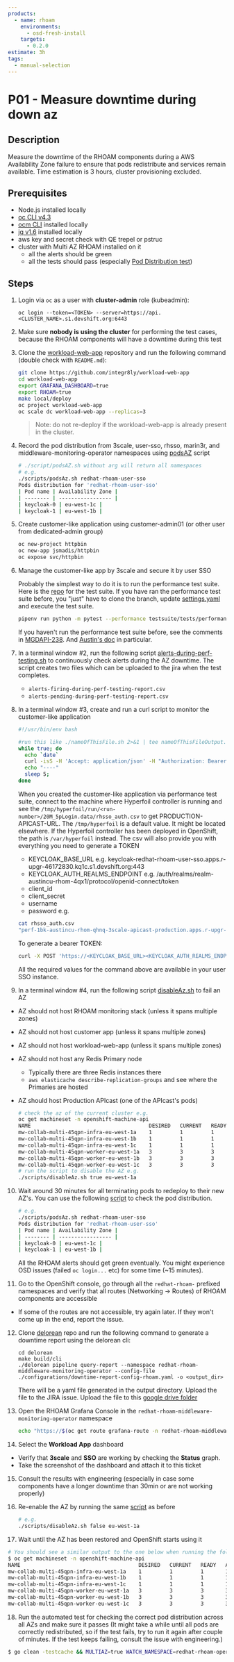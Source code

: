 ```yaml
---
products:
  - name: rhoam
    environments:
      - osd-fresh-install
    targets:
      - 0.2.0
estimate: 3h
tags:
  - manual-selection
---
```


# P01 - Measure downtime during down az

## Description

Measure the downtime of the RHOAM components during a AWS Availability Zone failure to ensure that pods redistribute and services remain available. Time estimation is 3 hours, cluster provisioning excluded.

## Prerequisites

- Node.js installed locally
- [oc CLI v4.3](https://docs.openshift.com/container-platform/3.6/cli_reference/get_started_cli.html#installing-the-cli)
- [ocm CLI](https://github.com/openshift-online/ocm-cli/releases) installed locally
- [jq v1.6](https://github.com/stedolan/jq/releases) installed locally
- aws key and secret check with QE trepel or pstruc
- cluster with Multi AZ RHOAM installed on it
  - all the alerts should be green
  - all the tests should pass (especially [Pod Distribution test](https://github.com/integr8ly/integreatly-operator/blob/master/test/functional/multiaz_pod_distribution.go))

## Steps

1. Login via `oc` as a user with **cluster-admin** role (kubeadmin):

   ```
   oc login --token=<TOKEN> --server=https://api.<CLUSTER_NAME>.s1.devshift.org:6443
   ```

2. Make sure **nobody is using the cluster** for performing the test cases, because the RHOAM components will have a downtime during this test

3. Clone the [workload-web-app](https://github.com/integr8ly/workload-web-app) repository and run the following command (double check with `README.md`):

   ```bash
   git clone https://github.com/integr8ly/workload-web-app
   cd workload-web-app
   export GRAFANA_DASHBOARD=true
   export RHOAM=true
   make local/deploy
   oc project workload-web-app
   oc scale dc workload-web-app --replicas=3
   ```

   > Note: do not re-deploy if the workload-web-app is already present in the cluster.

4. Record the pod distribution from 3scale, user-sso, rhsso, marin3r, and middleware-monitoring-operator namespaces using [podsAZ](https://github.com/integr8ly/integreatly-operator/blob/master/scripts/podsAz.sh) script

   ```bash
   # ./script/podsAZ.sh without arg will return all namespaces
   # e.g.
   ./scripts/podsAz.sh redhat-rhoam-user-sso
   Pods distribution for 'redhat-rhoam-user-sso'
   | Pod name | Availability Zone |
   | -------- | ----------------- |
   | keycloak-0 | eu-west-1c |
   | keycloak-1 | eu-west-1b |

   ```

5. Create customer-like application using customer-admin01 (or other user from dedicated-admin group)

   ```bash
   oc new-project httpbin
   oc new-app jsmadis/httpbin
   oc expose svc/httpbin
   ```

6. Manage the customer-like app by 3scale and secure it by user SSO

   Probably the simplest way to do it is to run the performance test suite. Here is the [repo](https://gitlab.cee.redhat.com/3scale-qe/3scale-py-testsuite.git) for the test suite. If you have ran the performance test suite before, you "just" have to clone the branch, update [settings.yaml](https://gitlab.cee.redhat.com/3scale-qe/3scale-py-testsuite/-/blob/master/config/settings.yaml) and execute the test suite.

   ```bash
   pipenv run python -m pytest --performance testsuite/tests/performance/rhoam/test_rhoam_rhsso_tokens.py
   ```

   If you haven't run the performance test suite before, see the comments in [MGDAPI-238](https://issues.redhat.com/browse/MGDAPI-238). And [Austin's doc](https://docs.google.com/document/d/1NJBUsieRkBLnN2PMAF5cpaH7uXq9mZCx1JQaT9Ruytk/edit?usp=sharing) in particular.

7. In a terminal window #2, run the following script [alerts-during-perf-testing.sh](https://github.com/integr8ly/integreatly-operator/blob/master/scripts/alerts-during-perf-testing.sh) to continuously check alerts during the AZ downtime. The script creates two files which can be uploaded to the jira when the test completes.

   - `alerts-firing-during-perf-testing-report.csv`
   - `alerts-pending-during-perf-testing-report.csv`

8. In a terminal window #3, create and run a curl script to monitor the customer-like application

   ```bash
   #!/usr/bin/env bash

   #run this like ./nameOfThisFile.sh 2>&1 | tee nameOfThisFileOutput.txt
   while true; do
     echo `date`
     curl -isS -H 'Accept: application/json' -H "Authorization: Bearer <TOKEN>" https://<PRODUCTION-APICAST-URL>/0/nothing/1 | grep HTTP | head -1
     echo "----"
     sleep 5;
   done
   ```

   When you created the customer-like application via performance test suite, connect to the machine where Hyperfoil controller is running and see the `/tmp/hyperfoil/run/<run-number>/20M_5pLogin.data/rhsso_auth.csv` to get PRODUCTION-APICAST-URL. The `/tmp/hyperfoil` is a default value. It might be located elsewhere. If the Hyperfoil controller has been deployed in OpenShift, the path is `/var/hyperfoil` instead.
   The csv will also provide you with everything you need to generate a TOKEN

   - KEYCLOAK_BASE_URL e.g. keycloak-redhat-rhoam-user-sso.apps.r-upgr-46172830.kq1c.s1.devshift.org:443
   - KEYCLOAK_AUTH_REALMS_ENDPOINT e.g. /auth/realms/realm-austincu-rhom-4qx1/protocol/openid-connect/token
   - client_id
   - client_secret
   - username
   - password
     e.g.

   ```bash
   cat rhsso_auth.csv
   "perf-1bk-austincu-rhom-qhnq-3scale-apicast-production.apps.r-upgr-46172830.kq1c.s1.devshift.org:443","keycloak-redhat-rhoam-user-sso.apps.r-upgr-46172830.kq1c.s1.devshift.org:443","/auth/realms/realm-austincu-rhom-4qx1/protocol/openid-connect/token","grant_type=password&client_id=aaaab871&client_secret=aaaadc472bafb91cac686f1a4950dd2&username=testUser&password=testUser"
   ```

   To generate a bearer TOKEN:

   ```bash
   curl -X POST 'https://<KEYCLOAK_BASE_URL><KEYCLOAK_AUTH_REALMS_ENDPOINT>' -H "Content-Type: application/x-www-form-urlencoded" --data "grant_type=password&client_id=<CLIENT-ID>&client_secret=<CLIENT-SECRET>&username=<USER>&password=<PASSWORD>" | jq -r '.access_token'
   ```

   All the required values for the command above are available in your user SSO instance.

9. In a terminal window #4, run the following script [disableAz.sh](https://github.com/integr8ly/integreatly-operator/blob/master/scripts/disableAz.sh) to fail an AZ

- AZ should not host RHOAM monitoring stack (unless it spans multiple zones)
- AZ should not host customer app (unless it spans multiple zones)
- AZ should not host workload-web-app (unless it spans multiple zones)
- AZ should not host any Redis Primary node
  - Typically there are three Redis instances there
  - `aws elasticache describe-replication-groups` and see where the Primaries are hosted
- AZ should host Production APIcast (one of the APIcast's pods)

  ```bash
  # check the az of the current cluster e.g.
  oc get machineset -n openshift-machine-api
  NAME                                      DESIRED   CURRENT   READY   AVAILABLE   AGE
  mw-collab-multi-45qpn-infra-eu-west-1a    1         1         1       1           70m
  mw-collab-multi-45qpn-infra-eu-west-1b    1         1         1       1           70m
  mw-collab-multi-45qpn-infra-eu-west-1c    1         1         1       1           70m
  mw-collab-multi-45qpn-worker-eu-west-1a   3         3         3       3           94m
  mw-collab-multi-45qpn-worker-eu-west-1b   3         3         3       3           94m
  mw-collab-multi-45qpn-worker-eu-west-1c   3         3         3       3           94m
  # run the script to disable the AZ e.g.
  ./scripts/disableAz.sh true eu-west-1a
  ```

10. Wait around 30 minutes for all terminating pods to redeploy to their new AZ's. You can use the following [script](https://github.com/integr8ly/integreatly-operator/blob/master/scripts/podsAz.sh) to check the pod distribution.

    ```bash
    # e.g.
    ./scripts/podsAz.sh redhat-rhoam-user-sso
    Pods distribution for 'redhat-rhoam-user-sso'
    | Pod name | Availability Zone |
    | -------- | ----------------- |
    | keycloak-0 | eu-west-1c |
    | keycloak-1 | eu-west-1b |
    ```

    All the RHOAM alerts should get green eventually. You might experience OSD issues (failed `oc login...` etc) for some time (~15 minutes).

11. Go to the OpenShift console, go through all the `redhat-rhoam-` prefixed namespaces and verify that all routes (Networking -> Routes) of RHOAM components are accessible

- If some of the routes are not accessible, try again later. If they won't come up in the end, report the issue.

12. Clone [delorean](https://github.com/integr8ly/delorean) repo and run the following command to generate a downtime report using the delorean cli:

    ```
    cd delorean
    make build/cli
    ./delorean pipeline query-report --namespace redhat-rhoam-middleware-monitoring-operator --config-file ./configurations/downtime-report-config-rhoam.yaml -o <output_dir>
    ```

    There will be a yaml file generated in the output directory. Upload the file to the JIRA issue. Upload the file to this [google drive folder](https://drive.google.com/drive/folders/10Gn8fMiZGgW_34kHlC2n1qigdfJytCpx?usp=sharing)

13. Open the RHOAM Grafana Console in the `redhat-rhoam-middleware-monitoring-operator` namespace

    ```bash
    echo "https://$(oc get route grafana-route -n redhat-rhoam-middleware-monitoring-operator -o=jsonpath='{.spec.host}')"
    ```

14. Select the **Workload App** dashboard

- Verify that **3scale** and **SSO** are working by checking the **Status** graph.
- Take the screenshot of the dashboard and attach it to this ticket

15. Consult the results with engineering (especially in case some components have a longer downtime than 30min
    or are not working properly)

16. Re-enable the AZ by running the same [script](https://github.com/integr8ly/integreatly-operator/blob/master/scripts/disableAz.sh)
    as before

    ```bash
    # e.g.
    ./scripts/disableAz.sh false eu-west-1a
    ```

17. Wait until the AZ has been restored and OpenShift starts using it

```bash
# You should see a similar output to the one below when running the following oc command:
$ oc get machineset -n openshift-machine-api
NAME                                      DESIRED   CURRENT   READY   AVAILABLE   AGE
mw-collab-multi-45qpn-infra-eu-west-1a    1         1         1       1           70m
mw-collab-multi-45qpn-infra-eu-west-1b    1         1         1       1           70m
mw-collab-multi-45qpn-infra-eu-west-1c    1         1         1       1           70m
mw-collab-multi-45qpn-worker-eu-west-1a   3         3         3       3           94m
mw-collab-multi-45qpn-worker-eu-west-1b   3         3         3       3           94m
mw-collab-multi-45qpn-worker-eu-west-1c   3         3         3       3           94m
```

18. Run the automated test for checking the correct pod distribution across all AZs and make sure it passes (It might take a while until all pods are correctly redistributed, so if the test fails, try to run it again after couple of minutes. If the test keeps failing, consult the issue with engineering.)

```bash
$ go clean -testcache && MULTIAZ=true WATCH_NAMESPACE=redhat-rhoam-operator go test -v ./test/functional -run="//^F09"
```
